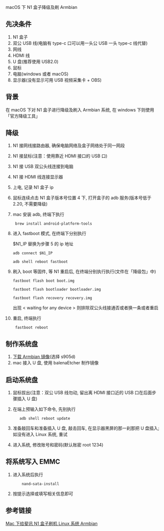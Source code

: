 macOS 下 N1 盒子降级及刷 Armbian

## 先决条件

1. N1 盒子
2. 双公 USB 线(电脑有 type-c 口可以用一头公 USB 一头 type-c 线代替)
3. 网线
4. HDMI 线
5. U 盘(推荐使用 USB2.0)
6. 鼠标
7. 电脑(windows 或者 macOS)
8. 显示器(没有显示可用 USB 视频采集卡 + OBS)

## 背景

在 macOS 下对 N1 盒子进行降级及刷入 Armbian 系统, 在 windows 下则使用「官方降级工具」

## 降级

1. N1 接网线接路由器, 确保电脑网络及盒子网络处于同一网段
2. N1 接鼠标(注意：使用靠近 HDMI 接口的 USB 口)
3. N1 接 USB 双公头线连接到电脑
4. N1 接 HDMI 线连接显示器
5. 上电, 记录 N1 盒子 ip
6. 鼠标连续点击 N1 盒子版本号位置 4 下, 打开盒子的 adb 服务(版本号低于 2.20, 不需要降级)
7. mac 安装 adb, 终端下执行
   ```
    brew install android-platform-tools
   ```
8. 进入 fastboot 模式, 在终端下分别执行

   $N1_IP 替换为步骤 5 的 ip 地址

   ```
   adb connect $N1_IP

   adb shell reboot fastboot
   ```

9. 刷入 boot 等固件, 等 N1 重启后, 在终端分别执行执行(文件在「降级包」中)

   ```
   fastboot flash boot boot.img

   fastboot flash bootloader bootloader.img

   fastboot flash recovery recovery.img
   ```

   出现 < waiting for any device > 则排除双公头线接通否或者换一条或者重启

10. 重启, 终端执行
    ```
     fastboot reboot
    ```

## 制作系统盘

1. [下载 Armbian 镜像](https://github.com/ophub/amlogic-s9xxx-armbian/releases)(选择 s905d)
2. mac 接入 U 盘, 使用 balenaEtcher 制作镜像

## 启动系统盘

1. 鼠标拔出(注意：双公 USB 线勿动, 留出离 HDMI 接口近的 USB 口在后面步骤插入 U 盘)
2. 在端上预输入如下命令, 先别执行

   ```
      adb shell reboot update
   ```

3. 准备敲回车和准备插入 U 盘, 敲击回车, 在显示器黑屏的那一刹那把 U 盘插入; 如没有进入 Linux 系统, 重试
4. 进入系统, 修改账号和密码(默认账密 root 1234)

## 将系统写入 EMMC

1. 进入系统后执行
   ```
       nand–sata-install
   ```
2. 按提示选择或填写相关信息即可

## 参考链接

[Mac 下给斐讯 N1 盒子刷机 Linux 系统 Armbian](https://blog.newnius.com/burn-linux-os-armbian-to-phicomm-n1-under-mac.html)
